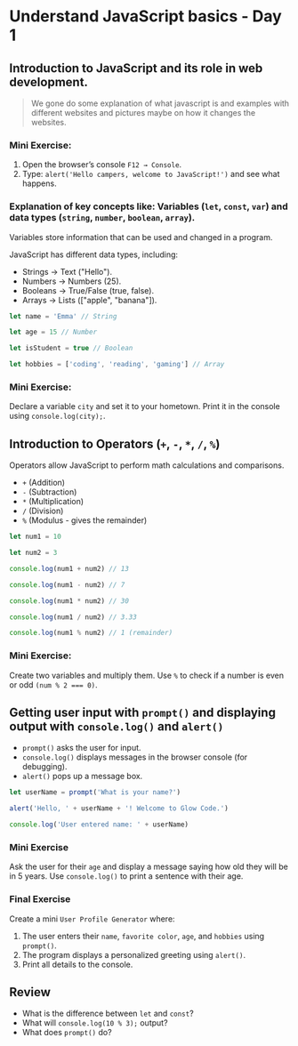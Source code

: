 # Understand JavaScript basics - Day 1

## Introduction to JavaScript and its role in web development.

> We gone do some explanation of what javascript is and examples with different websites and pictures maybe on how it changes the websites.

### Mini Exercise:

1. Open the browser’s console `F12 → Console`.
2. Type: `alert('Hello campers, welcome to JavaScript!')` and see what happens.

### Explanation of key concepts like: Variables (`let`, `const`, `var`) and data types (`string`, `number`, `boolean`, `array`).

Variables store information that can be used and changed in a program.

JavaScript has different data types, including:

- Strings → Text ("Hello").
- Numbers → Numbers (25).
- Booleans → True/False (true, false).
- Arrays → Lists (\["apple", "banana"\]).

```js
let name = 'Emma' // String

let age = 15 // Number

let isStudent = true // Boolean

let hobbies = ['coding', 'reading', 'gaming'] // Array
```

### Mini Exercise:

Declare a variable `city` and set it to your hometown. Print it in the console using `console.log(city);`.

## Introduction to Operators (`+`, `-`, `*`, `/`, `%`)

Operators allow JavaScript to perform math calculations and comparisons.

- `+` (Addition)
- `-` (Subtraction)
- `*` (Multiplication)
- `/` (Division)
- `%` (Modulus - gives the remainder)

```js
let num1 = 10

let num2 = 3

console.log(num1 + num2) // 13

console.log(num1 - num2) // 7

console.log(num1 * num2) // 30

console.log(num1 / num2) // 3.33

console.log(num1 % num2) // 1 (remainder)
```

### Mini Exercise:

Create two variables and multiply them. Use `%` to check if a number is even or odd `(num % 2 === 0)`.

## Getting user input with `prompt()` and displaying output with `console.log()` and `alert()`

- `prompt()` asks the user for input.
- `console.log()` displays messages in the browser console (for debugging).
- `alert()` pops up a message box.

```js
let userName = prompt('What is your name?')

alert('Hello, ' + userName + '! Welcome to Glow Code.')

console.log('User entered name: ' + userName)
```

### Mini Exercise

Ask the user for their `age` and display a message saying how old they will be in 5 years. Use `console.log()` to print a sentence with their age.

### Final Exercise

Create a mini `User Profile Generator` where:

1. The user enters their `name`, `favorite color`, `age`, and `hobbies` using `prompt()`.
2. The program displays a personalized greeting using `alert()`.
3. Print all details to the console.

## Review

- What is the difference between `let` and `const`?
- What will `console.log(10 % 3);` output?
- What does `prompt()` do?
